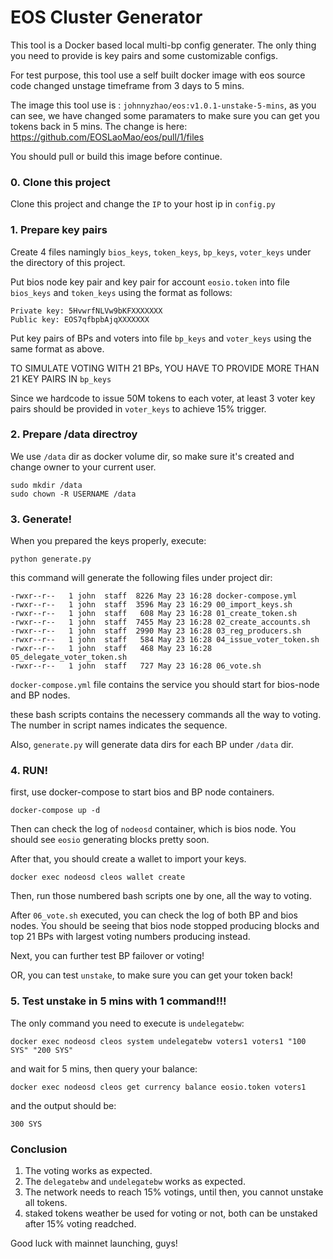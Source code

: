 # EOS Cluster Generator

This tool is a Docker based local multi-bp config generater. The only thing you need to provide is key pairs and some customizable configs.

For test purpose, this tool use a self built docker image with eos source code changed unstage timeframe from 3 days to 5 mins.

The image this tool use is : `johnnyzhao/eos:v1.0.1-unstake-5-mins`, as you can see, we have changed some paramaters to make sure you can get you tokens back in 5 mins. The change is here: https://github.com/EOSLaoMao/eos/pull/1/files

You should pull or build this image before continue.

### 0. Clone this project

Clone this project and change the `IP` to your host ip in `config.py`

### 1. Prepare key pairs

Create 4 files namingly `bios_keys`, `token_keys`, `bp_keys`, `voter_keys` under the directory of this project. 

Put bios node key pair and key pair for account `eosio.token` into file `bios_keys` and `token_keys` using the format as follows:

```
Private key: 5HvwrfNLVw9bKFXXXXXXX
Public key: EOS7qfbpbAjqXXXXXXX
```

Put key pairs of BPs and voters into file `bp_keys` and `voter_keys` using the same format as above. 

TO SIMULATE VOTING WITH 21 BPs, YOU HAVE TO PROVIDE MORE THAN 21 KEY PAIRS IN `bp_keys`

Since we hardcode to issue 50M tokens to each voter, at least 3 voter key pairs should be provided in `voter_keys` to achieve 15% trigger.


### 2. Prepare /data directroy

We use `/data` dir as docker volume dir, so make sure it's created and change owner to your current user.

```
sudo mkdir /data
sudo chown -R USERNAME /data
```

### 3. Generate!

When you prepared the keys properly, execute:

```
python generate.py
```

this command will generate the following files under project dir:

```
-rwxr--r--   1 john  staff  8226 May 23 16:28 docker-compose.yml
-rwxr--r--   1 john  staff  3596 May 23 16:29 00_import_keys.sh
-rwxr--r--   1 john  staff   608 May 23 16:28 01_create_token.sh
-rwxr--r--   1 john  staff  7455 May 23 16:28 02_create_accounts.sh
-rwxr--r--   1 john  staff  2990 May 23 16:28 03_reg_producers.sh
-rwxr--r--   1 john  staff   584 May 23 16:28 04_issue_voter_token.sh
-rwxr--r--   1 john  staff   468 May 23 16:28 05_delegate_voter_token.sh
-rwxr--r--   1 john  staff   727 May 23 16:28 06_vote.sh

```

`docker-compose.yml` file contains the service you should start for bios-node and BP nodes.

these bash scripts contains the necessery commands all the way to voting. The number in script names indicates the sequence.

Also, `generate.py` will generate data dirs for each BP under `/data` dir.

### 4. RUN!

first, use docker-compose to start bios and BP node containers.

```
docker-compose up -d
```

Then can check the log of `nodeosd` container, which is bios node. You should see `eosio` generating blocks pretty soon.

After that, you should create a wallet to import your keys.

```
docker exec nodeosd cleos wallet create
```

Then, run those numbered bash scripts one by one, all the way to voting.

After `06_vote.sh` executed, you can check the log of both BP and bios nodes. You should be seeing that bios node stopped producing blocks and top 21 BPs with largest voting numbers producing instead.

Next, you can further test BP failover or voting!

OR, you can test `unstake`, to make sure you can get your token back!

### 5. Test unstake in 5 mins with 1 command!!!

The only command you need to execute is `undelegatebw`:

```
docker exec nodeosd cleos system undelegatebw voters1 voters1 "100 SYS" "200 SYS"
```

and wait for 5 mins, then query your balance:

```
docker exec nodeosd cleos get currency balance eosio.token voters1
```

and the output should be:

```
300 SYS
```

### Conclusion

1. The voting works as expected.
2. The `delegatebw` and `undelegatebw` works as expected.
3. The network needs to reach 15% votings, until then, you cannot unstake all tokens.
4. staked tokens weather be used for voting or not, both can be unstaked after 15% voting readched.

Good luck with mainnet launching, guys!
